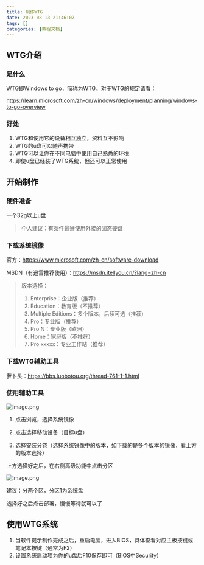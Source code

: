 ```yaml
---
title: 制作WTG
date: 2023-08-13 21:46:07
tags: []
categories: [教程文档]
---
```


## WTG介绍

### 是什么

WTG即Windows to go，简称为WTG。对于WTG的规定请看：

https://learn.microsoft.com/zh-cn/windows/deployment/planning/windows-to-go-overview

### 好处

1. WTG和使用它的设备相互独立，资料互不影响
2. WTG的u盘可以随声携带
3. WTG可以让你在不同电脑中使用自己熟悉的环境
4. 即使u盘已经装了WTG系统，但还可以正常使用

## 开始制作

### 硬件准备

一个32g以上u盘

> 个人建议：有条件最好使用外接的固态硬盘

### 下载系统镜像

官方：https://www.microsoft.com/zh-cn/software-download

MSDN（有迅雷推荐使用）：https://msdn.itellyou.cn/?lang=zh-cn

> 版本选择：
>
> 1. Enterprise：企业版（推荐）
> 2. Education：教育版（不推荐）
> 3. Multiple Editions：多个版本，后续可选（推荐）
> 4. Pro：专业版（推荐）
> 5. Pro N：专业版（欧洲）
> 6. Home：家庭版（不推荐）
> 7. Pro xxxxx：专业工作站（推荐）

### 下载WTG辅助工具

萝卜头：https://bbs.luobotou.org/thread-761-1-1.html

### 使用辅助工具

 ![image.png](https://s2.loli.net/2023/08/13/FYsEgWKwfD9Odm4.png)

1. 点击浏览，选择系统镜像

2. 点击选择移动设备（目标u盘）
3. 选择安装分卷（选择系统镜像中的版本，如下载的是多个版本的镜像，看上方的版本选择）

上方选择好之后，在右侧高级功能中点击分区

 ![image.png](https://s2.loli.net/2023/08/13/k6WaBubIeE3sgrw.png)

建议：分两个区，分区1为系统盘

选择好之后点击部署，慢慢等待就可以了

## 使用WTG系统

1. 当软件提示制作完成之后，重启电脑，进入BIOS，具体查看对应主板按键或笔记本按键（通常为F2）
2. 设置系统启动项为你的u盘后F10保存即可（BIOS中Security）

